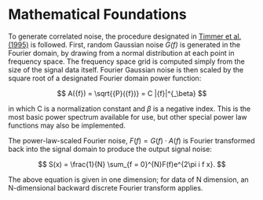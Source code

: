 # Mathematical Foundations

To generate correlated noise, the procedure designated in [Timmer et al. (1995)](https://ui.adsabs.harvard.edu/abs/1995A%26A...300..707T/abstract) is followed. First, random Gaussian noise *G(f)* is generated in the Fourier domain, by drawing from a normal distribution at each point in frequency space. The frequency space grid is computed simply from the size of the signal data itself. Fourier Gaussian noise is then scaled by the square root of a designated Fourier domain power function: 

$$ A({f}) = \sqrt{{P}({f})} = C |{f}|^{_\beta} $$

in which C is a normalization constant and $\beta$ is a negative index. This is the most basic power spectrum available for use, but other special power law functions may also be implemented.

The power-law-scaled Fourier noise, ${F}({f}) = {G}({f}) \cdot {A}({f})$ is Fourier transformed back into the signal domain to produce the output signal noise:

$$
    S(x) = \frac{1}{N} \sum_{f = 0}^{N}F(f)e^{2\pi i f x}.
$$

The above equation is given in one dimension; for data of N dimension, an N-dimensional backward discrete Fourier transform applies.

